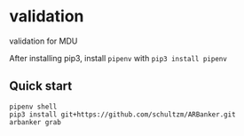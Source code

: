 # validation
validation for MDU


After installing pip3, install `pipenv` with `pip3 install pipenv`

## Quick start

```
pipenv shell
pip3 install git+https://github.com/schultzm/ARBanker.git
arbanker grab
```